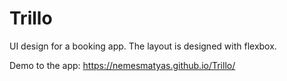 # Trillo
UI design for a booking app.
The layout is designed with flexbox.

Demo to the app: https://nemesmatyas.github.io/Trillo/
